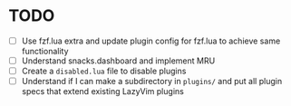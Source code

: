 # TODO

- [ ] Use fzf.lua extra and update plugin config for fzf.lua to achieve same functionality
- [ ] Understand snacks.dashboard and implement MRU
- [ ] Create a `disabled.lua` file to disable plugins
- [ ] Understand if I can make a subdirectory in `plugins/` and put all plugin specs that extend existing LazyVim plugins
